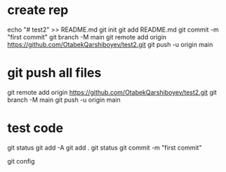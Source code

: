 # create rep
echo "# test2" >> README.md
git init
git add README.md
git commit -m "first commit"
git branch -M main
git remote add origin https://github.com/OtabekQarshiboyev/test2.git
git push -u origin main

# git push all files
git remote add origin https://github.com/OtabekQarshiboyev/test2.git
git branch -M main
git push -u origin main

# test code
git status
git add -A
git add .
git status
git commit -m "first commit"

git config
